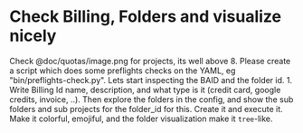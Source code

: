# Check Billing, Folders and visualize nicely

Check @doc/quotas/image.png for projects, its well above 8. Please create a script which does some preflights checks on the YAML, eg  "bin/preflights-check.py". Lets start inspecting the BAID and the folder id. 1. Write Billing Id name, description, and what type is it (credit card, google   credits, invoice, ..). Then explore the folders in the config, and show the sub folders and sub projects for the folder_id for this. Create it and execute it. Make it colorful, emojiful, and the folder visualization make it `tree`-like.
